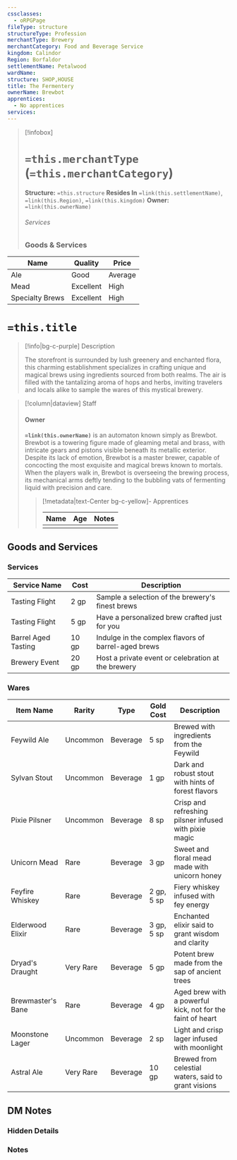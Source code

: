 ```yaml
---
cssclasses:
  - oRPGPage
fileType: structure
structureType: Profession
merchantType: Brewery
merchantCategory: Food and Beverage Service
kingdom: Calindor
Region: Borfaldor
settlementName: Petalwood
wardName: 
structure: SHOP,HOUSE
title: The Fermentery
ownerName: Brewbot
apprentices:
  - No apprentices
services: 
---
```



> [!infobox] 
> # `=this.merchantType` (`=this.merchantCategory`)
> **Structure:** `=this.structure`
> **Resides In** `=link(this.settlementName)`, `=link(this.Region)`, `=link(this.kingdom)`
>  **Owner:** `=link(this.ownerName)`
> ###### Services 
> ### Goods & Services
|Name|Quality|Price|
|---|---|---|
| Ale | Good | Average |
| Mead |Excellent|High|
| Specialty Brews |Excellent|High|


# `=this.title`
> [!info|bg-c-purple] Description
> 
> The storefront is surrounded by lush greenery and enchanted flora, this charming establishment specializes in crafting unique and magical brews using ingredients sourced from both realms. The air is filled with the tantalizing aroma of hops and herbs, inviting travelers and locals alike to sample the wares of this mystical brewery.

> [!column|dataview] Staff
> #### Owner
> **`=link(this.ownerName)`** is an automaton known simply as Brewbot. Brewbot is a towering figure made of gleaming metal and brass, with intricate gears and pistons visible beneath its metallic exterior. Despite its lack of emotion, Brewbot is a master brewer, capable of concocting the most exquisite and magical brews known to mortals. When the players walk in, Brewbot is overseeing the brewing process, its mechanical arms deftly tending to the bubbling vats of fermenting liquid with precision and care.
> 
>
> 
>> [!metadata|text-Center bg-c-yellow]- Apprentices
>>
>> |Name | Age | Notes |
>> |:---|:---:|:---:| 
>> |  |  |  | 


## Goods and Services
### Services

| Service Name        | Cost  | Description                                         |
| ------------------- | ----- | --------------------------------------------------- |
| Tasting Flight      | 2 gp  | Sample a selection of the brewery's finest brews    |
| Tasting Flight      | 5 gp  | Have a personalized brew crafted just for you       |
| Barrel Aged Tasting | 10 gp | Indulge in the complex flavors of barrel-aged brews |
| Brewery Event       | 20 gp | Host a private event or celebration at the brewery  |


### Wares

| Item Name         | Rarity    | Type     | Gold Cost  | Description                                                |
|-------------------|-----------|----------|------------|------------------------------------------------------------|
| Feywild Ale       | Uncommon  | Beverage | 5 sp       | Brewed with ingredients from the Feywild                   |
| Sylvan Stout      | Uncommon  | Beverage | 1 gp       | Dark and robust stout with hints of forest flavors         |
| Pixie Pilsner     | Uncommon  | Beverage | 8 sp       | Crisp and refreshing pilsner infused with pixie magic      |
| Unicorn Mead      | Rare      | Beverage | 3 gp       | Sweet and floral mead made with unicorn honey              |
| Feyfire Whiskey   | Rare      | Beverage | 2 gp, 5 sp | Fiery whiskey infused with fey energy                      |
| Elderwood Elixir  | Rare      | Beverage | 3 gp, 5 sp | Enchanted elixir said to grant wisdom and clarity          |
| Dryad's Draught   | Very Rare | Beverage | 5 gp       | Potent brew made from the sap of ancient trees             |
| Brewmaster's Bane | Rare      | Beverage | 4 gp       | Aged brew with a powerful kick, not for the faint of heart |
| Moonstone Lager   | Uncommon  | Beverage | 2 sp       | Light and crisp lager infused with moonlight               |
| Astral Ale        | Very Rare | Beverage | 10 gp      | Brewed from celestial waters, said to grant visions        |


## DM Notes

### Hidden Details

### Notes 

